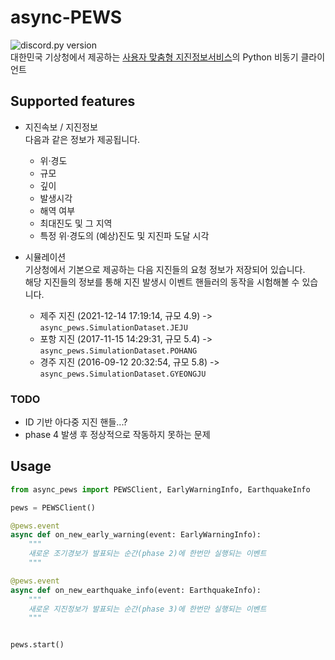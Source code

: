 # async-PEWS

![discord.py version](https://img.shields.io/badge/Python-%3E%3D%203.10-blue?style=for-the-badge&logo=python)  
대한민국 기상청에서 제공하는 [사용자 맞춤형 지진정보서비스](https://www.weather.go.kr/pews/)의 Python 비동기 클라이언트

## Supported features

- 지진속보 / 지진정보  
  다음과 같은 정보가 제공됩니다.

  - 위·경도
  - 규모
  - 깊이
  - 발생시각
  - 해역 여부
  - 최대진도 및 그 지역
  - 특정 위·경도의 (예상)진도 및 지진파 도달 시각

- 시뮬레이션  
  기상청에서 기본으로 제공하는 다음 지진들의 요청 정보가 저장되어 있습니다.  
  해당 지진들의 정보를 통해 지진 발생시 이벤트 핸들러의 동작을 시험해볼 수 있습니다.

  - 제주 지진 (2021-12-14 17:19:14, 규모 4.9) -> `async_pews.SimulationDataset.JEJU`
  - 포항 지진 (2017-11-15 14:29:31, 규모 5.4) -> `async_pews.SimulationDataset.POHANG`
  - 경주 지진 (2016-09-12 20:32:54, 규모 5.8) -> `async_pews.SimulationDataset.GYEONGJU`

### TODO

- ID 기반 아다중 지진 핸들...?
- phase 4 발생 후 정상적으로 작동하지 못하는 문제

## Usage

```py
from async_pews import PEWSClient, EarlyWarningInfo, EarthquakeInfo

pews = PEWSClient()

@pews.event
async def on_new_early_warning(event: EarlyWarningInfo):
    """
    새로운 조기경보가 발표되는 순간(phase 2)에 한번만 실행되는 이벤트
    """

@pews.event
async def on_new_earthquake_info(event: EarthquakeInfo):
    """
    새로운 지진정보가 발표되는 순간(phase 3)에 한번만 실행되는 이벤트
    """


pews.start()
```
